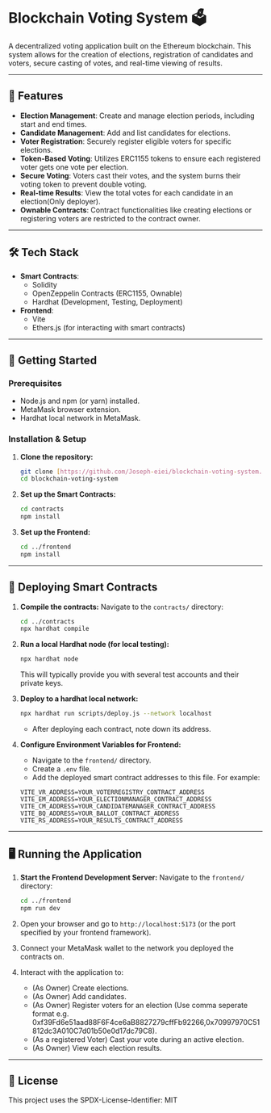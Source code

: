 # Blockchain Voting System 🗳️

A decentralized voting application built on the Ethereum blockchain. This system allows for the creation of elections, registration of candidates and voters, secure casting of votes, and real-time viewing of results.

---

## 🌟 Features

* **Election Management**: Create and manage election periods, including start and end times.
* **Candidate Management**: Add and list candidates for elections.
* **Voter Registration**: Securely register eligible voters for specific elections.
* **Token-Based Voting**: Utilizes ERC1155 tokens to ensure each registered voter gets one vote per election.
* **Secure Voting**: Voters cast their votes, and the system burns their voting token to prevent double voting.
* **Real-time Results**: View the total votes for each candidate in an election(Only deployer).
* **Ownable Contracts**: Contract functionalities like creating elections or registering voters are restricted to the contract owner.

---

## 🛠️ Tech Stack

* **Smart Contracts**:
    * Solidity
    * OpenZeppelin Contracts (ERC1155, Ownable)
    * Hardhat (Development, Testing, Deployment)
* **Frontend**:
    * Vite
    * Ethers.js (for interacting with smart contracts)

---

## 🚀 Getting Started

### Prerequisites

* Node.js and npm (or yarn) installed.
* MetaMask browser extension.
* Hardhat local network in MetaMask.

### Installation & Setup

1.  **Clone the repository:**
    ```bash
    git clone [https://github.com/Joseph-eiei/blockchain-voting-system.git](https://github.com/Joseph-eiei/blockchain-voting-system.git)
    cd blockchain-voting-system
    ```

2.  **Set up the Smart Contracts:**
    ```bash
    cd contracts
    npm install
    ```

3.  **Set up the Frontend:**
    ```bash
    cd ../frontend
    npm install
    ```

---

## 📜 Deploying Smart Contracts

1.  **Compile the contracts:**
    Navigate to the `contracts/` directory:
    ```bash
    cd ../contracts
    npx hardhat compile
    ```

2.  **Run a local Hardhat node (for local testing):**
    ```bash
    npx hardhat node
    ```
    This will typically provide you with several test accounts and their private keys.

3.  **Deploy to a hardhat local network:**
    ```bash
    npx hardhat run scripts/deploy.js --network localhost
    ```
    * After deploying each contract, note down its address.

4.  **Configure Environment Variables for Frontend:**
    * Navigate to the `frontend/` directory.
    * Create a `.env` file.
    * Add the deployed smart contract addresses to this file. For example:
    ```env
    VITE_VR_ADDRESS=YOUR_VOTERREGISTRY_CONTRACT_ADDRESS
    VITE_EM_ADDRESS=YOUR_ELECTIONMANAGER_CONTRACT_ADDRESS
    VITE_CM_ADDRESS=YOUR_CANDIDATEMANAGER_CONTRACT_ADDRESS
    VITE_BQ_ADDRESS=YOUR_BALLOT_CONTRACT_ADDRESS
    VITE_RS_ADDRESS=YOUR_RESULTS_CONTRACT_ADDRESS
    ```
    
---

## 🖥️ Running the Application

1.  **Start the Frontend Development Server:**
    Navigate to the `frontend/` directory:
    ```bash
    cd ../frontend
    npm run dev
    ```

2.  Open your browser and go to `http://localhost:5173` (or the port specified by your frontend framework).

3.  Connect your MetaMask wallet to the network you deployed the contracts on.

4.  Interact with the application to:
    * (As Owner) Create elections.
    * (As Owner) Add candidates.
    * (As Owner) Register voters for an election (Use comma seperate format e.g. 0xf39Fd6e51aad88F6F4ce6aB8827279cffFb92266,0x70997970C51812dc3A010C7d01b50e0d17dc79C8).
    * (As a registered Voter) Cast your vote during an active election.
    * (As Owner) View each election results.

---

## 📄 License

This project uses the SPDX-License-Identifier: MIT
